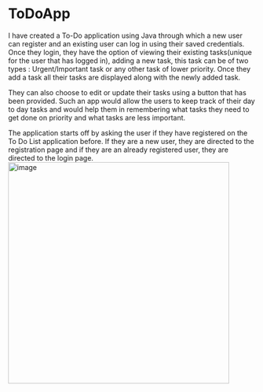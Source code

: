# ToDoApp
I have created a To-Do application using Java through which a new user can register and an existing user can log in using their saved credentials. Once they login, they have the option of viewing their existing tasks(unique for the user that has logged in), adding a new task, this task can be of two types : Urgent/Important task or any other task of lower priority. Once they add a task all their tasks are displayed along with the newly added task.

They can also choose to edit or update their tasks using a button that has been provided. Such an app would allow the users to keep track of their day to day tasks and would help them in remembering what tasks they need to get done on priority and what tasks are less important.

The application starts off by asking the user if they have registered on the To Do List application before. If they are a new user, they are directed to the registration page and if they are an already registered user, they are directed to the login page.
<img width="450" alt="image" src="https://user-images.githubusercontent.com/59624250/227390956-04e39b13-5f86-4b62-b3d7-8f924c86af53.png">



